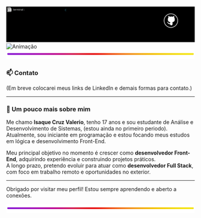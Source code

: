 ![Banner](./Assets.GitHub/banner/BannerScript.gif)
![Animação](./Assets.GitHub/banner/Animacao.gif)
![BlueLine](./Assets.GitHub/more/colorLine.png)

<!--<h2 align="center">Front-End Developer</h2>

### 🚀 Em processo de aprendizagem:

- **Lógica de Programação** e 
 
![icones](./Assets.GitHub/icones/Stacks.png) 

![BlueLine](./Assets.GitHub/more/colorLine.png)

### 💡 Meus próximos passos:

//- Desenvolver e publicar meus primeiros projetos Front-End  
//- Montar meu portfólio online com projetos e contato profissional  

//--- -->

### 📫 Contato

(Em breve colocarei meus links de LinkedIn e demais formas para contato.)

---

### 🧠 Um pouco mais sobre mim

Me chamo **Isaque Cruz Valerio**, tenho 17 anos e sou estudante de Análise e Desenvolvimento de Sistemas, (estou ainda no primeiro periodo).  
Atualmente, sou iniciante em programação e estou focando meus estudos em lógica e desenvolvimento Front-End.

Meu principal objetivo no momento é crescer como **desenvolvedor Front-End**, adquirindo experiência e construindo projetos práticos.  
A longo prazo, pretendo evoluir para atuar como **desenvolvedor Full Stack**, com foco em trabalho remoto e oportunidades no exterior.

---

Obrigado por visitar meu perfil! Estou sempre aprendendo e aberto a conexões.

![BlueLine](./Assets.GitHub/more/colorLine.png)
